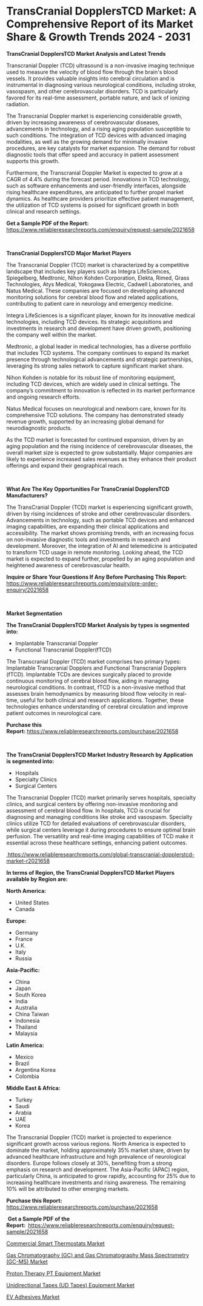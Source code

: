 <p><h1>TransCranial DopplersTCD Market: A Comprehensive Report of its Market Share & Growth Trends 2024 - 2031</h1></p><p><strong>TransCranial DopplersTCD Market Analysis and Latest Trends</strong></p>
<p><p>Transcranial Doppler (TCD) ultrasound is a non-invasive imaging technique used to measure the velocity of blood flow through the brain's blood vessels. It provides valuable insights into cerebral circulation and is instrumental in diagnosing various neurological conditions, including stroke, vasospasm, and other cerebrovascular disorders. TCD is particularly favored for its real-time assessment, portable nature, and lack of ionizing radiation.</p><p>The Transcranial Doppler market is experiencing considerable growth, driven by increasing awareness of cerebrovascular diseases, advancements in technology, and a rising aging population susceptible to such conditions. The integration of TCD devices with advanced imaging modalities, as well as the growing demand for minimally invasive procedures, are key catalysts for market expansion. The demand for robust diagnostic tools that offer speed and accuracy in patient assessment supports this growth.</p><p>Furthermore, the Transcranial Doppler Market is expected to grow at a CAGR of 4.4% during the forecast period. Innovations in TCD technology, such as software enhancements and user-friendly interfaces, alongside rising healthcare expenditures, are anticipated to further propel market dynamics. As healthcare providers prioritize effective patient management, the utilization of TCD systems is poised for significant growth in both clinical and research settings.</p></p>
<p><strong>Get a Sample PDF of the Report:&nbsp;</strong> <a href="https://www.reliableresearchreports.com/enquiry/request-sample/2021658?utm_campaign=37&utm_medium=2&utm_source=Github&utm_content=ia&utm_term=27102024&utm_id=transcranial-dopplerstcd">https://www.reliableresearchreports.com/enquiry/request-sample/2021658</a></p>
<p>&nbsp;</p>
<p><strong>TransCranial DopplersTCD Major Market Players</strong></p>
<p><p>The Transcranial Doppler (TCD) market is characterized by a competitive landscape that includes key players such as Integra LifeSciences, Spiegelberg, Medtronic, Nihon Kohden Corporation, Elekta, Rimed, Grass Technologies, Atys Medical, Yokogawa Electric, Cadwell Laboratories, and Natus Medical. These companies are focused on developing advanced monitoring solutions for cerebral blood flow and related applications, contributing to patient care in neurology and emergency medicine.</p><p>Integra LifeSciences is a significant player, known for its innovative medical technologies, including TCD devices. Its strategic acquisitions and investments in research and development have driven growth, positioning the company well within the market.</p><p>Medtronic, a global leader in medical technologies, has a diverse portfolio that includes TCD systems. The company continues to expand its market presence through technological advancements and strategic partnerships, leveraging its strong sales network to capture significant market share.</p><p>Nihon Kohden is notable for its robust line of monitoring equipment, including TCD devices, which are widely used in clinical settings. The company’s commitment to innovation is reflected in its market performance and ongoing research efforts.</p><p>Natus Medical focuses on neurological and newborn care, known for its comprehensive TCD solutions. The company has demonstrated steady revenue growth, supported by an increasing global demand for neurodiagnostic products.</p><p>As the TCD market is forecasted for continued expansion, driven by an aging population and the rising incidence of cerebrovascular diseases, the overall market size is expected to grow substantially. Major companies are likely to experience increased sales revenues as they enhance their product offerings and expand their geographical reach.</p></p>
<p>&nbsp;</p>
<p><strong>What Are The Key Opportunities For TransCranial DopplersTCD Manufacturers?</strong></p>
<p><p>The TransCranial Doppler (TCD) market is experiencing significant growth, driven by rising incidences of stroke and other cerebrovascular disorders. Advancements in technology, such as portable TCD devices and enhanced imaging capabilities, are expanding their clinical applications and accessibility. The market shows promising trends, with an increasing focus on non-invasive diagnostic tools and investments in research and development. Moreover, the integration of AI and telemedicine is anticipated to transform TCD usage in remote monitoring. Looking ahead, the TCD market is expected to expand further, propelled by an aging population and heightened awareness of cerebrovascular health.</p></p>
<p><strong>Inquire or Share Your Questions If Any Before Purchasing This Report:</strong> <a href="https://www.reliableresearchreports.com/enquiry/pre-order-enquiry/2021658?utm_campaign=37&utm_medium=2&utm_source=Github&utm_content=ia&utm_term=27102024&utm_id=transcranial-dopplerstcd">https://www.reliableresearchreports.com/enquiry/pre-order-enquiry/2021658</a></p>
<p>&nbsp;</p>
<p><strong>Market Segmentation</strong></p>
<p><strong>The TransCranial DopplersTCD Market Analysis by types is segmented into:</strong></p>
<p><ul><li>Implantable Transcranial Doppler</li><li>Functional Transcranial Doppler(fTCD)</li></ul></p>
<p><p>The Transcranial Doppler (TCD) market comprises two primary types: Implantable Transcranial Dopplers and Functional Transcranial Dopplers (fTCD). Implantable TCDs are devices surgically placed to provide continuous monitoring of cerebral blood flow, aiding in managing neurological conditions. In contrast, fTCD is a non-invasive method that assesses brain hemodynamics by measuring blood flow velocity in real-time, useful for both clinical and research applications. Together, these technologies enhance understanding of cerebral circulation and improve patient outcomes in neurological care.</p></p>
<p><strong>Purchase this Report:&nbsp;</strong><a href="https://www.reliableresearchreports.com/purchase/2021658?utm_campaign=37&utm_medium=2&utm_source=Github&utm_content=ia&utm_term=27102024&utm_id=transcranial-dopplerstcd">https://www.reliableresearchreports.com/purchase/2021658</a></p>
<p>&nbsp;</p>
<p><strong>The TransCranial DopplersTCD Market Industry Research by Application is segmented into:</strong></p>
<p><ul><li>Hospitals</li><li>Specialty Clinics</li><li>Surgical Centers</li></ul></p>
<p><p>The Transcranial Doppler (TCD) market primarily serves hospitals, specialty clinics, and surgical centers by offering non-invasive monitoring and assessment of cerebral blood flow. In hospitals, TCD is crucial for diagnosing and managing conditions like stroke and vasospasm. Specialty clinics utilize TCD for detailed evaluations of cerebrovascular disorders, while surgical centers leverage it during procedures to ensure optimal brain perfusion. The versatility and real-time imaging capabilities of TCD make it essential across these healthcare settings, enhancing patient outcomes.</p></p>
<p><a href="https://www.reliableresearchreports.com/global-transcranial-dopplerstcd-market-r2021658?utm_campaign=37&utm_medium=2&utm_source=Github&utm_content=ia&utm_term=27102024&utm_id=transcranial-dopplerstcd">&nbsp;https://www.reliableresearchreports.com/global-transcranial-dopplerstcd-market-r2021658</a></p>
<p><strong>In terms of Region, the TransCranial DopplersTCD Market Players available by Region are:</strong></p>
<p>
    <p> <strong> North America: </strong>
        <ul>
            <li>United States</li>
            <li>Canada</li>
        </ul>
        </p> 
    <p> <strong> Europe: </strong>
        <ul>
            <li>Germany</li>
            <li>France</li>
            <li>U.K.</li>
            <li>Italy</li>
            <li>Russia</li>
        </ul>
        </p> 
    <p> <strong> Asia-Pacific: </strong>
        <ul>
            <li>China</li>
            <li>Japan</li>
            <li>South Korea</li>
            <li>India</li>
            <li>Australia</li>
            <li>China Taiwan</li>
            <li>Indonesia</li>
            <li>Thailand</li>
            <li>Malaysia</li>
        </ul>
        </p> 
    <p> <strong> Latin America: </strong>
        <ul>
            <li>Mexico</li>
            <li>Brazil</li>
            <li>Argentina Korea</li>
            <li>Colombia</li>
        </ul>
        </p> 
    <p> <strong> Middle East & Africa: </strong>
        <ul>
            <li>Turkey</li>
            <li>Saudi</li>
            <li>Arabia</li>
            <li>UAE</li>
            <li>Korea</li>
        </ul>
    </p>
    </p>
<p><p>The Transcranial Doppler (TCD) market is projected to experience significant growth across various regions. North America is expected to dominate the market, holding approximately 35% market share, driven by advanced healthcare infrastructure and high prevalence of neurological disorders. Europe follows closely at 30%, benefiting from a strong emphasis on research and development. The Asia-Pacific (APAC) region, particularly China, is anticipated to grow rapidly, accounting for 25% due to increasing healthcare investments and rising awareness. The remaining 10% will be attributed to other emerging markets.</p></p>
<p><strong>Purchase this Report: </strong><a href="https://www.reliableresearchreports.com/purchase/2021658?utm_campaign=37&utm_medium=2&utm_source=Github&utm_content=ia&utm_term=27102024&utm_id=transcranial-dopplerstcd">https://www.reliableresearchreports.com/purchase/2021658</a></p>
<p>&nbsp;<strong>Get a Sample PDF of the Report:&nbsp;&nbsp;</strong><a href="https://www.reliableresearchreports.com/enquiry/request-sample/2021658?utm_campaign=37&utm_medium=2&utm_source=Github&utm_content=ia&utm_term=27102024&utm_id=transcranial-dopplerstcd">https://www.reliableresearchreports.com/enquiry/request-sample/2021658</a></p>
<p><strong></strong></p>
<p><p><a href="https://github.com/ChristianClark406/Market-Research-Report-List-1/blob/main/commercial-smart-thermostats-market.md?utm_campaign=37&utm_medium=2&utm_source=Github&utm_content=ia&utm_term=27102024&utm_id=transcranial-dopplerstcd">Commercial Smart Thermostats Market</a></p><p><a href="https://issuu.com/reportprime-2/docs/gas-chromatography-gc-and-gas-chrom_92c043d3019795?utm_campaign=37&utm_medium=2&utm_source=Github&utm_content=ia&utm_term=27102024&utm_id=transcranial-dopplerstcd">Gas Chromatography (GC) and Gas Chromatography Mass Spectrometry (GC-MS) Market</a></p><p><a href="https://github.com/jennyt6m/Market-Research-Report-List-1/blob/main/proton-therapy-pt-equipment-market.md?utm_campaign=37&utm_medium=2&utm_source=Github&utm_content=ia&utm_term=27102024&utm_id=transcranial-dopplerstcd">Proton Therapy PT Equipment Market</a></p><p><a href="https://issuu.com/reportprime-2/docs/unidirectional-tapes-ud-tapes-equip_5bbe7220d41fec?utm_campaign=37&utm_medium=2&utm_source=Github&utm_content=ia&utm_term=27102024&utm_id=transcranial-dopplerstcd">Unidirectional Tapes (UD Tapes) Equipment Market</a></p><p><a href="https://www.linkedin.com/pulse/unveiling-market-trends-global-ev-adhesives-growth-regional-onqfc?utm_campaign=37&utm_medium=2&utm_source=Github&utm_content=ia&utm_term=27102024&utm_id=transcranial-dopplerstcd">EV Adhesives Market</a></p></p>